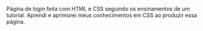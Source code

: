 Página de login feita com HTML e CSS seguindo os ensinamentos de um tutorial.
Aprendi e aprimorei meus conhecimentos em CSS ao produzir essa página.

